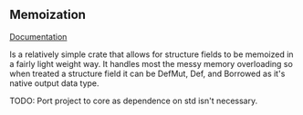 Memoization
---

[Documentation](https://valarauca.github.io/memoization/memoization/index.html)

Is a relatively simple crate that allows for structure fields to be memoized in a fairly light weight way. It handles most the messy memory overloading so when treated a structure field it can be DefMut, Def, and Borrowed as it's native output data type.

TODO: Port project to core as dependence on std isn't necessary.
